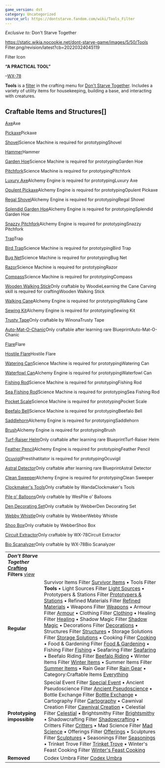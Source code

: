 ```yaml
---
game_version: dst
category: Uncategorized
source_url: https://dontstarve.fandom.com/wiki/Tools_Filter
---
```


*Exclusive to:* Don't Starve Together

 https://static.wikia.nocookie.net/dont-starve-game/images/5/50/Tools Filter.png/revision/latest?cb=20220324045119 

Filter Icon

 

**“**A PRACTICAL TOOL**”**

–[WX-78](/wiki/WX-78 "WX-78")

**Tools** is a [filter](/wiki/Crafting#Crafting_Filter "Crafting") in the crafting menu for [Don't Starve Together](/wiki/Don%27t_Starve_Together "Don't Starve Together"). Includes a variety of utility items for housekeeping, building a base, and interacting with creatures.

## Craftable Items and Structures[]

[Axe](/wiki/Axe "Axe")Axe

[Pickaxe](/wiki/Pickaxe "Pickaxe")Pickaxe

[Shovel](/wiki/Shovel "Shovel")Science Machine is required for prototypingShovel

[Hammer](/wiki/Hammer "Hammer")Hammer

[Garden Hoe](/wiki/Garden_Hoe "Garden Hoe")Science Machine is required for prototypingGarden Hoe

[Pitchfork](/wiki/Pitchfork "Pitchfork")Science Machine is required for prototypingPitchfork

[Luxury Axe](/wiki/Luxury_Axe "Luxury Axe")Alchemy Engine is required for prototypingLuxury Axe

[Opulent Pickaxe](/wiki/Opulent_Pickaxe "Opulent Pickaxe")Alchemy Engine is required for prototypingOpulent Pickaxe

[Regal Shovel](/wiki/Regal_Shovel "Regal Shovel")Alchemy Engine is required for prototypingRegal Shovel

[Splendid Garden Hoe](/wiki/Splendid_Garden_Hoe "Splendid Garden Hoe")Alchemy Engine is required for prototypingSplendid Garden Hoe

[Snazzy Pitchfork](/wiki/Snazzy_Pitchfork "Snazzy Pitchfork")Alchemy Engine is required for prototypingSnazzy Pitchfork

[Trap](/wiki/Trap "Trap")Trap

[Bird Trap](/wiki/Bird_Trap "Bird Trap")Science Machine is required for prototypingBird Trap

[Bug Net](/wiki/Bug_Net "Bug Net")Science Machine is required for prototypingBug Net

[Razor](/wiki/Razor "Razor")Science Machine is required for prototypingRazor

[Compass](/wiki/Compass "Compass")Science Machine is required for prototypingCompass

[Wooden Walking Stick](/wiki/Wooden_Walking_Stick "Wooden Walking Stick")Only craftable by WoodieLearning the Cane Carving skill is required for craftingWooden Walking Stick

[Walking Cane](/wiki/Walking_Cane "Walking Cane")Alchemy Engine is required for prototypingWalking Cane

[Sewing Kit](/wiki/Sewing_Kit "Sewing Kit")Alchemy Engine is required for prototypingSewing Kit

[Trusty Tape](/wiki/Trusty_Tape "Trusty Tape")Only craftable by WinonaTrusty Tape

[Auto-Mat-O-Chanic](/wiki/Auto-Mat-O-Chanic "Auto-Mat-O-Chanic")Only craftable after learning rare BlueprintAuto-Mat-O-Chanic

[Flare](/wiki/Flare "Flare")Flare

[Hostile Flare](/wiki/Hostile_Flare "Hostile Flare")Hostile Flare

[Watering Can](/wiki/Watering_Can "Watering Can")Science Machine is required for prototypingWatering Can

[Waterfowl Can](/wiki/Waterfowl_Can "Waterfowl Can")Alchemy Engine is required for prototypingWaterfowl Can

[Fishing Rod](/wiki/Fishing_Rod "Fishing Rod")Science Machine is required for prototypingFishing Rod

[Sea Fishing Rod](/wiki/Sea_Fishing_Rod "Sea Fishing Rod")Science Machine is required for prototypingSea Fishing Rod

[Pocket Scale](/wiki/Pocket_Scale "Pocket Scale")Science Machine is required for prototypingPocket Scale

[Beefalo Bell](/wiki/Beefalo_Bell "Beefalo Bell")Science Machine is required for prototypingBeefalo Bell

[Saddlehorn](/wiki/Saddlehorn "Saddlehorn")Alchemy Engine is required for prototypingSaddlehorn

[Brush](/wiki/Brush "Brush")Alchemy Engine is required for prototypingBrush

[Turf-Raiser Helm](/wiki/Turf-Raiser_Helm "Turf-Raiser Helm")Only craftable after learning rare BlueprintTurf-Raiser Helm

[Feather Pencil](/wiki/Feather_Pencil "Feather Pencil")Alchemy Engine is required for prototypingFeather Pencil

[Ocuvigil](/wiki/Ocuvigil "Ocuvigil")Prestihatitator is required for prototypingOcuvigil

[Astral Detector](/wiki/Astral_Detector "Astral Detector")Only craftable after learning rare BlueprintAstral Detector

[Clean Sweeper](/wiki/Clean_Sweeper "Clean Sweeper")Alchemy Engine is required for prototypingClean Sweeper

[Clockmaker's Tools](/wiki/Clockmaker%27s_Tools "Clockmaker's Tools")Only craftable by WandaClockmaker's Tools

[Pile o' Balloons](/wiki/Pile_o%27_Balloons "Pile o' Balloons")Only craftable by WesPile o' Balloons

[Den Decorating Set](/wiki/Den_Decorating_Set "Den Decorating Set")Only craftable by WebberDen Decorating Set

[Webby Whistle](/wiki/Webby_Whistle "Webby Whistle")Only craftable by WebberWebby Whistle

[Shoo Box](/wiki/Shoo_Box "Shoo Box")Only craftable by WebberShoo Box

[Circuit Extractor](/wiki/Circuit_Extractor "Circuit Extractor")Only craftable by WX-78Circuit Extractor

[Bio Scanalyzer](/wiki/Bio_Scanalyzer "Bio Scanalyzer")Only craftable by WX-78Bio Scanalyzer

|  |  |
| --- | --- |
| ***Don't Starve Together* [Crafting](/wiki/Crafting "Crafting") Filters** [view](/wiki/Template:Crafting_Filters "Template:Crafting Filters") | |
| **Regular** | Survivor Items Filter [Survivor Items](/wiki/Survivor_Items_Filter "Survivor Items Filter") • Tools Filter **Tools** • Light Sources Filter [Light Sources](/wiki/Light_Sources_Filter "Light Sources Filter") • Prototypers & Stations Filter [Prototypers & Stations](/wiki/Prototypers_%26_Stations_Filter "Prototypers & Stations Filter") • Refined Materials Filter [Refined Materials](/wiki/Refined_Materials_Filter "Refined Materials Filter") • Weapons Filter [Weapons](/wiki/Weapons_Filter "Weapons Filter") • Armour Filter [Armour](/wiki/Armour_Filter "Armour Filter") • Clothing Filter [Clothing](/wiki/Clothing_Filter "Clothing Filter") • Healing Filter [Healing](/wiki/Healing_Filter "Healing Filter") • Shadow Magic Filter [Shadow Magic](/wiki/Shadow_Magic_Filter "Shadow Magic Filter") • Decorations Filter [Decorations](/wiki/Decorations_Filter "Decorations Filter") • Structures Filter [Structures](/wiki/Structures_Filter "Structures Filter") • Storage Solutions Filter [Storage Solutions](/wiki/Storage_Solutions_Filter "Storage Solutions Filter") • Cooking Filter [Cooking](/wiki/Cooking_Filter "Cooking Filter") • Food & Gardening Filter [Food & Gardening](/wiki/Food_%26_Gardening_Filter "Food & Gardening Filter") • Fishing Filter [Fishing](/wiki/Fishing_Filter "Fishing Filter") • Seafaring Filter [Seafaring](/wiki/Seafaring_Filter "Seafaring Filter") • Beefalo Riding Filter [Beefalo Riding](/wiki/Beefalo_Riding_Filter "Beefalo Riding Filter") • Winter Items Filter [Winter Items](/wiki/Winter_Items_Filter "Winter Items Filter") • Summer Items Filter [Summer Items](/wiki/Summer_Items_Filter "Summer Items Filter") • Rain Gear Filter [Rain Gear](/wiki/Rain_Gear_Filter "Rain Gear Filter") • Category:Craftable Items [Everything](/wiki/Category:Craftable_Items "Category:Craftable Items") |
| **Prototyping impossible** | Special Event Filter [Special Event](/wiki/Special_Event_Filter "Special Event Filter") • Ancient Pseudoscience Filter [Ancient Pseudoscience](/wiki/Ancient_Pseudoscience_Filter "Ancient Pseudoscience Filter") • Bottle Exchange Filter [Bottle Exchange](/wiki/Bottle_Exchange_Filter "Bottle Exchange Filter") • Cartography Filter [Cartography](/wiki/Cartography_Filter "Cartography Filter") • Cawnival Creation Filter [Cawnival Creation](/wiki/Cawnival_Creation_Filter "Cawnival Creation Filter") • Celestial Filter [Celestial](/wiki/Celestial_Filter "Celestial Filter") • Brightsmithy Filter [Brightsmithy](/wiki/Brightsmithy_Filter "Brightsmithy Filter") • Shadowcrafting Filter [Shadowcrafting](/wiki/Shadowcrafting_Filter "Shadowcrafting Filter") • Critters Filter [Critters](/wiki/Critters_Filter "Critters Filter") • Mad Science Filter [Mad Science](/wiki/Mad_Science_Filter "Mad Science Filter") • Offerings Filter [Offerings](/wiki/Offerings_Filter "Offerings Filter") • Sculptures Filter [Sculptures](/wiki/Sculptures_Filter "Sculptures Filter") • Seasonings Filter [Seasonings](/wiki/Seasonings_Filter "Seasonings Filter") • Trinket Trove Filter [Trinket Trove](/wiki/Trinket_Trove_Filter "Trinket Trove Filter") • Winter's Feast Cooking Filter [Winter's Feast Cooking](/wiki/Winter%27s_Feast_Cooking_Filter "Winter's Feast Cooking Filter") |
| **Removed** | Codex Umbra Filter [Codex Umbra](/wiki/Codex_Umbra_Filter "Codex Umbra Filter") |